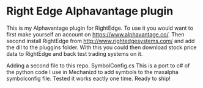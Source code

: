 # Right Edge Alphavantage plugin
This is my Alphavantage plugin for RightEdge.
To use it you would want to first make yourself an account on https://www.alphavantage.co/.
Then second install RightEdge from http://www.rightedgesystems.com/ and add the dll to the pluggins folder. 
With this you could then download stock price data to RightEdge and back test trading systems on it. 

Adding a second file to this repo. SymbolConfig.cs 
This is a port to c# of the python code I use in Mechanizd to add symbols to the maxalpha symbolconfig file. 
Tested it works eactly one time. Ready to ship!
